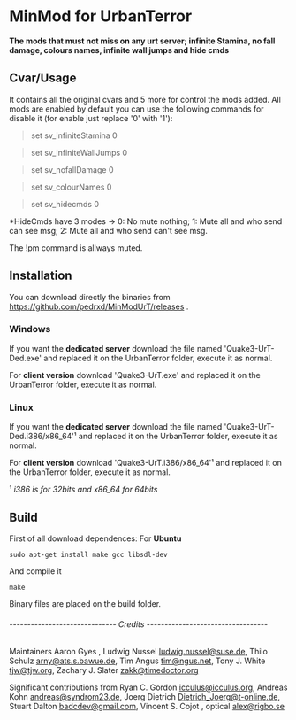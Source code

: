 # MinMod for UrbanTerror
**The mods that must not miss on any urt server; infinite Stamina, no fall damage, colours names, infinite wall jumps and hide cmds**

## Cvar/Usage
It contains all the original cvars and 5 more for control the mods added. All mods are enabled by default you can use the following commands for disable it (for enable just replace '0' with '1'):

 > set sv_infiniteStamina 0

 > set sv_infiniteWallJumps 0

 > set sv_nofallDamage 0

 > set sv_colourNames 0
 
 > set sv_hidecmds 0
 
 *HideCmds have 3 modes -> 0: No mute nothing; 1: Mute all and who send can see msg; 2: Mute all and who send can't see msg.
 
 The !pm command is allways muted.


## Installation
You can download directly the binaries from https://github.com/pedrxd/MinModUrT/releases .
### Windows
If you want the **dedicated server** download the file named 'Quake3-UrT-Ded.exe' and replaced it on the UrbanTerror folder, execute it as normal.

For **client version** download 'Quake3-UrT.exe' and replaced it on the UrbanTerror folder, execute it as normal.

### Linux
If you want the **dedicated server** download the file named 'Quake3-UrT-Ded.i386/x86_64'¹ and replaced it on the UrbanTerror folder, execute it as normal.

For **client version** download 'Quake3-UrT.i386/x86_64'¹ and replaced it on the UrbanTerror folder, execute it as normal.

 ¹ *i386 is for 32bits and x86_64 for 64bits*

## Build
First of all download dependences: For **Ubuntu**
```
sudo apt-get install make gcc libsdl-dev
```
And compile it
```
make
```
Binary files are placed on the build folder.



###### ------------------------------ Credits ----------------------------------

Maintainers
  Aaron Gyes <floam at sh dot nu>,
  Ludwig Nussel <ludwig.nussel@suse.de>,
  Thilo Schulz <arny@ats.s.bawue.de>,
  Tim Angus <tim@ngus.net>,
  Tony J. White <tjw@tjw.org>,
  Zachary J. Slater <zakk@timedoctor.org>

Significant contributions from
  Ryan C. Gordon <icculus@icculus.org>,
  Andreas Kohn <andreas@syndrom23.de>,
  Joerg Dietrich <Dietrich_Joerg@t-online.de>,
  Stuart Dalton <badcdev@gmail.com>,
  Vincent S. Cojot <vincent at cojot dot name>,
  optical <alex@rigbo.se>
